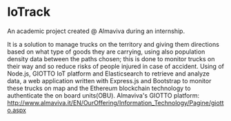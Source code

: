 # IoTrack
An academic project created @ Almaviva during an internship.

It is a solution to manage trucks on the territory and giving them directions based on what type of goods they are carrying, using also population density data between the paths chosen; this is done to monitor trucks on their way and so reduce risks of people injured in case of accident. Using of Node.js, GIOTTO IoT platform and Elasticsearch to retrieve and analyze data, a web application written with Express.js and Bootstrap to monitor these trucks on map and the Ethereum blockchain technology to authenticate the on board units(OBU).  Almaviva's GIOTTO platform: http://www.almaviva.it/EN/OurOffering/Information_Technology/Pagine/giotto.aspx
